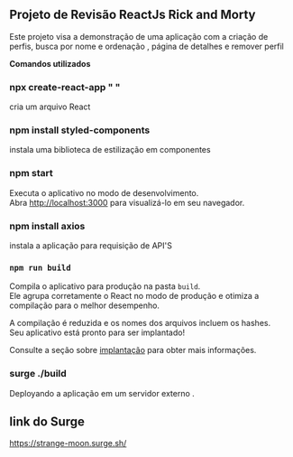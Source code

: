 ## Projeto de Revisão ReactJs Rick and Morty ##

Este projeto visa a demonstração de uma aplicação com a criação de perfis, busca por nome e ordenação , página de detalhes e remover perfil 

**Comandos utilizados**

### npx create-react-app " " ###
cria um arquivo React

### npm install styled-components ###
instala uma biblioteca de estilização em componentes

### npm start ###
Executa o aplicativo no modo de desenvolvimento.\
Abra [http://localhost:3000](http://localhost:3000) para visualizá-lo em seu navegador.

### npm install axios 

instala a aplicação para requisição de API'S

### `npm run build`

Compila o aplicativo para produção na pasta `build`.\
Ele agrupa corretamente o React no modo de produção e otimiza a compilação para o melhor desempenho.

A compilação é reduzida e os nomes dos arquivos incluem os hashes.\
Seu aplicativo está pronto para ser implantado!

Consulte a seção sobre [implantação](https://facebook.github.io/create-react-app/docs/deployment) para obter mais informações.

### surge ./build
Deployando a aplicação em um servidor externo .

## link do Surge 
https://strange-moon.surge.sh/
